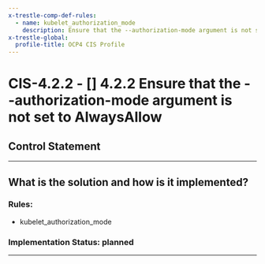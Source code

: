 ```yaml
---
x-trestle-comp-def-rules:
  - name: kubelet_authorization_mode
    description: Ensure that the --authorization-mode argument is not set to AlwaysAllow
x-trestle-global:
  profile-title: OCP4 CIS Profile
---
```


# CIS-4.2.2 - \[\] 4.2.2 Ensure that the --authorization-mode argument is not set to AlwaysAllow

## Control Statement

______________________________________________________________________

## What is the solution and how is it implemented?

<!-- For implementation status enter one of: implemented, partial, planned, alternative, not-applicable -->

<!-- Note that the list of rules under ### Rules: is read-only and changes will not be captured after assembly to JSON -->

<!-- Enter possible prose for implementation response at the control level here, after this comment -->

### Rules:

  - kubelet_authorization_mode

### Implementation Status: planned

______________________________________________________________________
